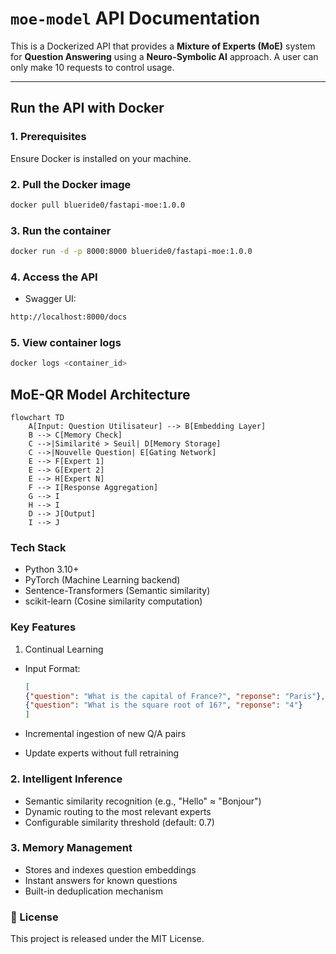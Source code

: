 # `moe-model` API Documentation

This is a Dockerized API that provides a **Mixture of Experts (MoE)** system for **Question Answering** using a **Neuro-Symbolic AI** approach.
A user can only make 10 requests to control usage.

---

## Run the API with Docker

### 1. Prerequisites

Ensure Docker is installed on your machine.

### 2. Pull the Docker image

```bash
docker pull blueride0/fastapi-moe:1.0.0
```

### 3. Run the container

```bash
docker run -d -p 8000:8000 blueride0/fastapi-moe:1.0.0
```

### 4. Access the API

- Swagger UI:
```bash
http://localhost:8000/docs
```

### 5. View container logs

 ```bash
 docker logs <container_id>
```

## MoE-QR Model Architecture

```mermaid
flowchart TD
    A[Input: Question Utilisateur] --> B[Embedding Layer]
    B --> C[Memory Check]
    C -->|Similarité > Seuil| D[Memory Storage]
    C -->|Nouvelle Question| E[Gating Network]
    E --> F[Expert 1]
    E --> G[Expert 2]
    E --> H[Expert N]
    F --> I[Response Aggregation]
    G --> I
    H --> I
    D --> J[Output]
    I --> J
```

### Tech Stack

- Python 3.10+
- PyTorch (Machine Learning backend)
- Sentence-Transformers (Semantic similarity)
- scikit-learn (Cosine similarity computation)

### Key Features

1. Continual Learning

- Input Format:

  ```json
  [
  {"question": "What is the capital of France?", "reponse": "Paris"},
  {"question": "What is the square root of 16?", "reponse": "4"}
  ]
  ```
  
- Incremental ingestion of new Q/A pairs
- Update experts without full retraining

### 2. Intelligent Inference

- Semantic similarity recognition (e.g., "Hello" ≈ "Bonjour")
- Dynamic routing to the most relevant experts
- Configurable similarity threshold (default: 0.7)

### 3. Memory Management

- Stores and indexes question embeddings
- Instant answers for known questions
- Built-in deduplication mechanism

### 📝 License

This project is released under the MIT License.